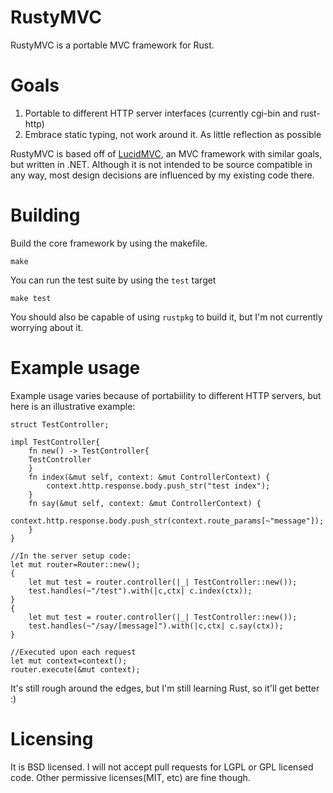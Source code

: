 # RustyMVC

RustyMVC is a portable MVC framework for Rust.

# Goals

1. Portable to different HTTP server interfaces (currently cgi-bin and rust-http)
2. Embrace static typing, not work around it. As little reflection as possible

RustyMVC is based off of [LucidMVC](https://github.com/Earlz/lucidmvc), an MVC framework with similar goals, but written in .NET. 
Although it is not intended to be source compatible in any way, most design decisions are influenced by my existing code there. 

# Building

Build the core framework by using the makefile.

    make

You can run the test suite by using the `test` target

    make test
    
You should also be capable of using `rustpkg` to build it, but I'm not currently worrying about it. 


# Example usage

Example usage varies because of portabiility to different HTTP servers, but here is an illustrative example:


    struct TestController;

    impl TestController{
        fn new() -> TestController{
        TestController
        }
        fn index(&mut self, context: &mut ControllerContext) {
            context.http.response.body.push_str("test index");
        }
        fn say(&mut self, context: &mut ControllerContext) {
            context.http.response.body.push_str(context.route_params[~"message"]);
        }
    }
    
    //In the server setup code:
    let mut router=Router::new();
    {
        let mut test = router.controller(|_| TestController::new()); 
        test.handles(~"/test").with(|c,ctx| c.index(ctx));
    }
    {
        let mut test = router.controller(|_| TestController::new()); 
        test.handles(~"/say/[message]").with(|c,ctx| c.say(ctx));
    }
    
    //Executed upon each request
    let mut context=context();
    router.execute(&mut context); 

It's still rough around the edges, but I'm still learning Rust, so it'll get better :)
    

# Licensing

It is BSD licensed. I will not accept pull requests for LGPL or GPL licensed code. Other permissive licenses(MIT, etc) are fine though.